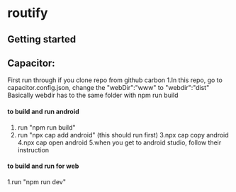 # routify


## Getting started

## Capacitor:
First run through if you clone repo from github carbon
1.In this repo, go to capacitor.config.json, change the "webDir":"www" to "webdir":"dist"
Basically webdir has to the same folder with npm run build


#### to build and run android
1. run "npm run build"
2. run "npx cap add android" (this should run first)
3.npx cap copy android
4.npx cap open android
5.when you get to android studio, follow their instruction



#### to build and run for web
1.run "npm run dev"